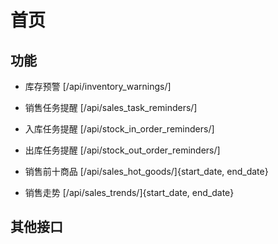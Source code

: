 # 首页


## 功能

- 库存预警
[/api/inventory_warnings/]

- 销售任务提醒
[/api/sales_task_reminders/]

- 入库任务提醒
[/api/stock_in_order_reminders/]

- 出库任务提醒
[/api/stock_out_order_reminders/]

- 销售前十商品
[/api/sales_hot_goods/]{start_date, end_date}

- 销售走势
[/api/sales_trends/]{start_date, end_date}


## 其他接口

